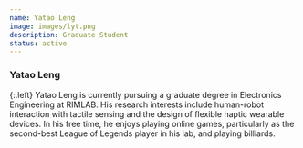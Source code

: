 ```yaml
---
name: Yatao Leng
image: images/lyt.png
description: Graduate Student
status: active
---
```


### Yatao Leng
{:.left}
Yatao Leng is currently pursuing a graduate degree in Electronics Engineering at RIMLAB. His research interests include human-robot interaction with tactile sensing and the design of flexible haptic wearable devices. In his free time, he enjoys playing online games, particularly as the second-best League of Legends player in his lab, and playing billiards.
